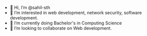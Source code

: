 - 👋 Hi, I’m @sahil-sth
- 👀 I’m interested in web development, network security, software development.
- 🌱 I’m currently doing Bachelor's in Computing Science
- 💞️ I’m looking to collaborate on Web development.


<!---
sahil-sth/sahil-sth is a ✨ special ✨ repository because its `README.md` (this file) appears on your GitHub profile.
You can click the Preview link to take a look at your changes.
--->

